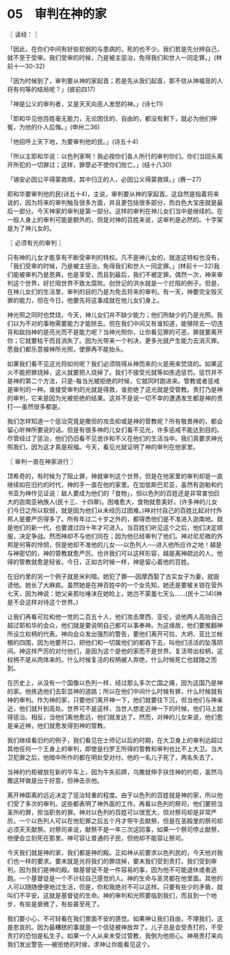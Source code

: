 # 05　审判在神的家



〖 读经： 〗

「因此，在你们中间有好些软弱的与患病的，死的也不少。我们若是先分辨自己，就不至于受审。我们受审的时候，乃是被主惩治，免得我们和世人一同定罪。」(林前十一30-32)

「因为时候到了，审判要从神的家起首；若是先从我们起首，那不信从神福音的人将有何等的结局呢？」(彼前四17)

「神是公义的审判者，又是天天向恶人发怒的神。」(诗七11)

「耶和华见他百姓毫无能力，无论困住的、自由的，都没有剩下，就必为他们伸冤，为他的仆人后悔。」(申卅二36)

「他招呼上天下地，为要审判他的民。」(诗五十4)

「所以主耶和华说：以色列家啊！我必按你们各人所行的审判你们。你们当回头离开所犯的一切罪过；这样，罪孽必不使你们败亡。」(结十八30)

「锡安必因公平得蒙救赎，其中归正的人，必因公义得蒙救赎。」(赛一27)

耶和华要审判他的民(诗五十4)，主说，审判要从神的家起首。这自然是指着将来说的，因为将来的审判触及很多方面，并且更包括很多部分，而白色大宝座就是最后一部分。今天神家的审判是第一部分。这样的审判在神儿女们当中是继续的。在一般人身上的审判可能是额外的，但是对神的百姓来说，这审判是必然的。十字架是为了神儿女的。



〖 必须有光的审判 〗

只有神的儿女才能享有不断受审判的特权。凡不是神儿女的，就连这特权也没有，「我们受审的时候，乃是被主惩治，免得我们和世人一同定罪。」(林前十一32)我们能被审判乃是恩典，也是享受，而且到最后，我们不被定罪。偶然一次，神来审判这个世界，好拦阻世界不致太腐败。创世记的洪水就是一个拦阻的例子。但是，在神儿女们的生活里，审判的目的乃是为免去将来的审判。有一天，神要完全毁灭罪的能力，但在今日，他要先将这事成就在他儿女们身上。

神光照之同时也焚烧，今天，神儿女们并不缺少能力；他们所缺少的乃是光照。我们以为不对的事物需要能力才能除去。但在我们中间又有谁知道，能够除去一切违背和敌挡神的是亮光而不是能力呢？当神光照你，让你看见罪的可恶，罪就要离开你；它就要枯干而且消失了。因为光带来一个判决，更多光就产生能力去消灭罪。愿我们都乐意被神所光照，使罪再不能抬头。

如果我们看不见这光将如何呢？我们必须晓得从神而来的火是用来焚烧的。如果这火不能把罪烧掉，这火就要把人烧掉了。我们不接受光就等如拣选惩罚。惩罚并不是神的第二个方法，只是-每当光被拒绝的时候，它就同时跑进来。管教或者惩戒是审判的一种。谁接受审判的光就是得救，谁拒绝了这光就是受管教。责打乃是神的审判，它来是因为光被拒绝的结果。这并不是说一切不幸的遭遇发生都是神的责打──虽然很多都是。

我们怎样知道一个惩治究竟是撒但的攻击抑或是神的管教呢？所有敬畏神的，都会留心听神所要说的话。但是有很多神的儿女们看不见光，许多惩戒不能达到目的。尽管经过了惩治，他们仍旧看不见诡诈和不义在他们的生活当中。我们真要求神光照我们，因为这才真是祝福。今天，看见光就证明了神的审判在他家里。



〖 审判一直在神家进行 〗

顶希奇的，有时候为了阻止罪，神就审判这个世界，但是在他家里的审判却是一直继续如在旧约的时代，神的手一直在他的家里。在加低斯巴尼亚，虽然有迦勒和约书亚为神作见证说：敌人要成为他们的「食物」，但以色列的百姓还是非常害怕巨大的迦南亚衲族人(民十三、十四章)。困难愈大，食物就愈美好。(许多神的儿女们今日之所以软弱，就是因为他们从未经历过困难。)神对付自己的百姓比起对付外邦人是要严厉得多了。所有年过二十岁之外的，都得悉他们是不准进入迦南地。就是他们的新一代，也要渡过四十年才可进入。当百姓们听见这个之后，他们决定顺服，决定争战。然而神却不与他们同在；因为他已经审判了他们。神对尼尼微的外邦是何等的怜悯，但是他却不准他的儿女──以色列人──进入他所应许之地！越是与神密切的，神的管教就愈严厉。也许我们可以这样形容，越是离神疏远的人，他得的管教就愈是轻省。今日，正如古时候一样，神是留心着他的百姓。

在旧约里的另一个例子就是米利暗。她犯了罪──因摩西娶了古实女子为妻，就毁谤他。她长了大麻疯。虽然她是在神百姓中的一个女先知，她还是要被关锁在营外七天，因为神说：她父亲若吐唾沫在她睑上，她岂不蒙羞七天么……(民十二14)(神是不会这样对待这个世界。)

让我们再看可拉和他一党的二百五十人，他们攻击摩西、亚伦，说他两人高抬自己超过耶和华的会众，他们就是要说明自己都可以事奉神。为这缘故，他们要推翻神所设立权柄的代表。神向会众发出强烈的警告，要他们离开可拉、大坍、亚比兰帐棚的四围，因为地要开口，把他们和一切属他们的都吞下去，叫他们活活的坠落阴间。神这样严厉的对付他们，是因为这个是他的家而不是世界。复活带出权柄，这权柄不是从肉体来的。什么时候复活的权柄被人弃绝，什么时候死亡也就随之而到。

在历史上，从没有一个国像以色列一样，经过那么多次亡国之痛，因为这国乃是神的家。他拣选他们去彰显神的道路；所以在他们中间什么时候有罪，什么时候就有神的审判。作为神的家，只要他们离开神一下，他们就要往下沉，但当他们与神亲近，他们就升到高处。世界可不是这样，当世人想走近神一下的时候，他们马上就得惩治。相反，当他们离他愈远，他们就发达了。然而，对神的儿女来说，他们愈是亲近神，他们就愈发得到神的管教。

我们继续看旧约的例子，我们看见在士师记以后的时期，在大卫身上的审判远超过其他任何一个王身上的审判，即使是扫罗王所得的管教和审判也比不上大卫。当大卫犯罪之后，他暗中所作的都在明处受对付。他的一名儿子死了，两名失去了。

当神的约柜被放在新的牛车上，因为牛失前蹄，乌撒就伸手扶住神的约柜，虽然乌撒这样做是出于好意，但神击杀他。

离开神距离的远近决定了惩治轻重的程度。由于以色列的百姓就是神的家，所以他们受了多次的审判。这些都表明了神外面的工作。再看以色列的祭司，他们要担当圣所的罪，担当职务的罪。神对以色列的百姓可以很宽大，但对祭司却是非常严厉。一个以色列人可以在他犯罪之后五个月才带牛去献祭，但是在圣殿里的祭司却必须天天献祭。对祭司来说，献祭不是一年三次这回事，如果一个祭司停止献祭，他便会立刻死在那里。神可容让普通的子民，但他却不能容让祭司。

今天我们就是神的家，我们都是神的殿。正如神从前要求以色列民的，今天他对我们也一样的要求。要末就是光将我们的罪烧掉，要末我们受到责打。我们受到审判，因为我们是神的殿。做基督徒不是一件容易的事，因为他不可能退休或者逃跑。一个基督徒是一个不计较自己感觉的人。神的生命与圣灵都在他里面。其他的人可以随随便便地过生活，但是，你和我绝对不可以这样。只要有些少的矛盾，就叫们不平安。这就是基督徒的生命。神的审判和光照要临到我们，而且到一个地步，有些是衰微了，有些甚至死了。

我们要小心，不可轻看在我们里面不安的感觉。如果神让我们自由，不理我们，这是悲哀的。因为最糟榚的事就是一个信徒被神放弃了。儿子总是会受责打的，不受责打的恐怕是私生子。如果一个人从来未受过管教，我倒为他担心。神用责打来向我们发出警告──被拒绝的时侯，求神让你能看见这个。

